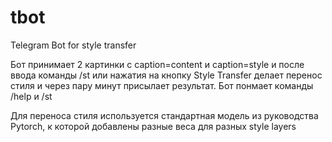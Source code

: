 # tbot
Telegram Bot for style transfer

Бот принимает 2 картинки с caption=content и caption=style и после ввода команды /st или нажатия на кнопку Style Transfer делает перенос стиля и через пару минут присылает результат. Бот понмает команды /help и /st

Для переноса стиля используется стандартная модель из руководства Pytorch, к которой добавлены разные веса для разных style layers
